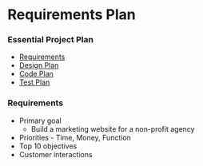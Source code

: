 # Requirements Plan

### Essential Project Plan
* [Requirements](Requirements.md)
* [Design Plan](Design.md)
* [Code Plan](Code.md)
* [Test Plan](Test.md)


### Requirements
* Primary goal
    * Build a marketing website for a non-profit agency
* Priorities - Time, Money, Function
* Top 10 objectives
* Customer interactions

